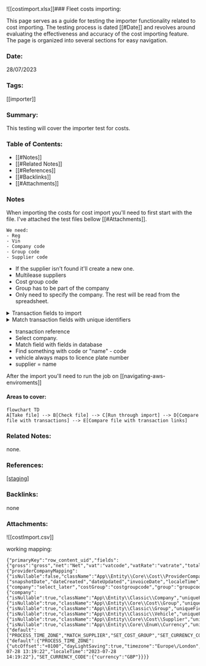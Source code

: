 ![[costimport.xlsx]]### Fleet costs importing:

This page serves as a guide for testing the importer functionality related to cost importing. The testing process is dated [[#Date]] and revolves around evaluating the effectiveness and accuracy of the cost importing feature. The page is organized into several sections for easy navigation.

### Date:

28/07/2023

### Tags:

[[importer]] 

### Summary:

This testing will cover the importer test for costs.

### Table of Contents:

- [[#Notes]]
- [[#Related Notes]]
- [[#References]]
- [[#Backlinks]]
- [[#Attachments]]

### Notes

When importing the costs for cost import you'll need to first start with the file. I've attached the test files bellow [[#Attachments]].  

	We need:
	- Reg
	- Vin
	- Company code
	- Group code
	- Supplier code

- If the supplier isn't found it'll create a new one.
- Multilease suppliers
- Cost group code
- Group has to be part of the company
- Only need to specify the company. The rest will be read from the spreadsheet.

<details>
<summary>Transaction fields to import</summary>
<ul>
<li>Mapping name</li> 
<li>Unique key</li> 
<li>Gross</li>
<li>Net</li>  
<li>Vat</li>  
<li>Vat rate</li>  
<li>Total</li>  
<li>Client number</li> 
<li>Client country</li> 
<li>Invoice number</li> 
<li>Vrn</li> 
<li>Vin</li> 
<li>Invoice date</li> 
<li>Invoice line code</li> 
<li>Invoice line description</li> 
<li>Group code</li> 
<li>Cost group code</li> 
<li>Provider Company</li>  
<li>mapping</li> 
<li>company = select on the next page</li> 
<li>cost Group = cost group code</li> 
<li>group = group code</li> 
<li>vehicle = vrn</li> 
<li>supplier = provider</li> 
<li>currency = select on next page</li> 
</ul>
</details>


<details>
<summary>Match transaction fields with unique identifiers</summary>
<ul>
<li>select transaction primary key or unique key field = transaction reference</li>
<li>select on provider company mapping item = default-provider</li>
<li>Select one company item = "Select the company"</li>
<li>Select costGroup = code</li>
<li>Select group = GroupCode</li>
<li>Select vehicle = licenseplatenumber</li>
<li>Select costGroup = code</li>
<li>Select supplier = code</li>
<li>Select one currency item = GBP</li>
</ul>
</details>

- transaction reference
- Select company.
- Match field with fields in database
- Find something with code or "name" - code 
- vehicle always maps to licence plate number
- supplier = name

After the import you'll need to run the job on [[navigating-aws-enviroments]]
#### Areas to cover:

```mermaid
flowchart TD
A[Take file] --> B[Check file] --> C[Run through import] --> D[Compare file with transactions] --> E[Compare file with transaction links]
```


### Related Notes:

none.

### References:

[[staging]](https://staging.ultraportal.co.uk/secure/dashboard)

### Backlinks:

none

### Attachments:

![[costImport.csv]]

working mapping:

```
{"primaryKey":"row_content_uid","fields":{"gross":"gross","net":"Net","vat":"vatcode","vatRate":"vatrate","total":"Net","clientNo":"Clientname","clientCountry":"Clientcountry","supplierName":"Provider","invoiceNumber":"Invoicenumber","vrn":"VRN","vin":"VIN","invoiceDate":"Invoicedate","invoiceLineCode":"Invoicelinecode","invoiceLineDescription":"Invoicelinedescription","invoiceLineAdditionalDescription":"Invoicelineadditionaldescription","groupCode":"groupcode","costGroupCode":"costgroupcode","providerCompanyMapping":"select_later"},"associations":{"providerCompanyMapping":{"isNullable":false,"className":"App\\Entity\\Core\\Cost\\ProviderCompanyMapping","uniqueField":"ID","value":"1"}},"dateFields":["snapshotDate","dateCreated","dateUpdated","invoiceDate","localeTime","utcTime"],"providerFields":{"company":"select_later","costGroup":"costgroupcode","group":"groupcode","vehicle":"VRN","supplier":"Provider","currency":"select_later"},"providerAssociations":{"company":{"isNullable":true,"className":"App\\Entity\\Classic\\Company","uniqueField":"ID","value":"1255810"},"costGroup":{"isNullable":true,"className":"App\\Entity\\Core\\Cost\\Group","uniqueField":"code"},"group":{"isNullable":true,"className":"App\\Entity\\Classic\\Group","uniqueField":"GroupCode"},"vehicle":{"isNullable":true,"className":"App\\Entity\\Classic\\Vehicle","uniqueField":"licenseplatenumber"},"supplier":{"isNullable":true,"className":"App\\Entity\\Core\\Cost\\Supplier","uniqueField":"name"},"currency":{"isNullable":true,"className":"App\\Entity\\Core\\Enum\\Currency","uniqueField":"ID","value":"5"}},"uniqueField":"transactionReference","actions":{"default":["PROCESS_TIME_ZONE","MATCH_SUPPLIER","SET_COST_GROUP","SET_CURRENCY_CODE"]},"configurations":{"default":{"PROCESS_TIME_ZONE":{"utcOffset":"+0100","dayLightSaving":true,"timezone":"Europe\/London","utcTime":"2023-07-28 13:19:22","localeTime":"2023-07-28 14:19:22"},"SET_CURRENCY_CODE":{"currency":"GBP"}}}}
```
